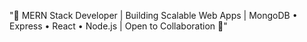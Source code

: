 "🚀 MERN Stack Developer | Building Scalable Web Apps | MongoDB • Express • React • Node.js | Open to Collaboration 🤝"



